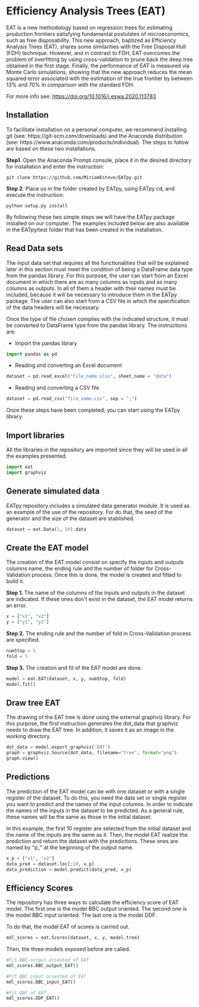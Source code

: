 <h1><strong>Efficiency Analysis Trees (EAT)</strong></h1>

<p style="justify">EAT is a new methodology based on regression trees for estimating production frontiers satisfying fundamental postulates of microeconomics, such as free disposability. This new approach, baptized as Efficiency Analysis Trees (EAT), shares some similarities with the Free Disposal Hull (FDH) technique. However, and in contrast to FDH, EAT overcomes the problem of overfitting by using cross-validation to prune back the deep tree obtained in the first stage. Finally, the performance of EAT is measured via Monte Carlo simulations, showing that the new approach reduces the mean squared error associated with the estimation of the true frontier by between 13% and 70% in comparison with the standard FDH.</p>

For more info see: https://doi.org/10.1016/j.eswa.2020.113783

<h2>Installation</h2>
<p>To facilitate installation on a personal computer, we recommend installing git (see: https://git-scm.com/downloads) and the Anaconda distribution (see: https://www.anaconda.com/products/individual). The steps to follow are based on these two installations.</p>

<b>Step1</b>. Open the Anaconda Prompt console, place it in the desired directory for installation and enter the instruction: 
```
git clone https://github.com/MiriamEsteve/EATpy.git
```

<b>Step 2</b>. Place us in the folder created by EATpy, using EATpy cd, and execute the instruction:
```
python setup.py install
```
<p>By following these two simple steps we will have the EATpy package installed on our computer. The examples included below are also available in the EATpy/test folder that has been created in the installation.</p>

<h2>Read Data sets</h2>
<p>The input data set that requires all the functionalities that will be explained later in this section must meet the condition of being a DataFrame data type from the pandas library. For this purpose, the user can start from an Excel document in which there are as many columns as inputs and as many columns as outputs. In all of them a header with their names must be included, because it will be necessary to introduce them in the EATpy package. The user can also start from a CSV file in which the specification of the data headers will be necessary.</p>

<p>Once the type of file chosen complies with the indicated structure, it must be converted to DataFrame type from the pandas library. The instructions are:</p>

- Import the pandas library
```python
import pandas as pd
```

- Reading and converting an Excel document
```python
dataset = pd.read_excel("file_name.xlsx", sheet_name = "data")
```

- Reading and converting a CSV file
```python
dataset = pd.read_csv("file_name.csv", sep = ";")
```

<p>Once these steps have been completed, you can start using the EATpy library.</p>

<h2>Import libraries</h2>
<p>All the libraries in the repository are imported since they will be used in all the examples presented.</p>

```python
import eat
import graphviz
```

<h2>Generate simulated data </h2>
<p>EATpy repository includes a simulated data generator module. It is used as an example of the use of the repository. For do that, the seed of the generator and the size of the dataset are stablished.</p>

```python
dataset = eat.Data(1, 50).data
```
<h2>Create the EAT model</h2>
<p>The creation of the EAT model consist on specify the inputs and outputs columns name, the ending rule and the number of folder for Cross-Validation process. Once this is done, the model is created and fitted to build it.</p>

<b>Step 1. </b> The name of the columns of the inputs and outputs in the dataset are indicated. If these ones don't exist in the dataset, the EAT model returns an error. 
```python
x = ["x1", "x2"]
y = ["y1", "y2"]
```

<b>Step 2.</b> The ending rule and the number of fold in Cross-Validation process are specified.
```python
numStop = 5
fold = 5
```
<b>Step 3.</b> The creation and fit of the EAT model are done.
```python
model = eat.EAT(dataset, x, y, numStop, fold)
model.fit()
```

<h2>Draw tree EAT</h2>
<p>The drawing of the EAT tree is done using the external graphviz library. For this purpose, the first instruction generates the dot_data that graphviz needs to draw the EAT tree. In addition, it saves it as an image in the working directory.</p>

```python
dot_data = model.export_graphviz('EAT')
graph = graphviz.Source(dot_data, filename="tree", format="png")
graph.view()
```

<h2>Predictions</h2>
<p>The prediction of the EAT model can be with one dataset or with a single register of the dataset. To do this, you need the data set or single register you want to predict and the names of the input columns. In order to indicate the names of the inputs in the dataset to be predicted. As a general rule, these names will be the same as those in the initial dataset.</p>
<p>In this example, the first 10 register are selected from the initial dataset and the name of the inputs are the same as it. Then, the model EAT realize the prediction and return the dataset with the predictions. These ones are named by "p_" at the beginning of the output name.</p>

```python
x_p = ["x1", "x2"]
data_pred = dataset.loc[:10, x_p]
data_prediction = model.predict(data_pred, x_p)
```

<h2>Efficiency Scores</h2>
<p>The repository has three ways to calculate the efficiency score of EAT model. The first one is the model BBC output oriented. The second one is the model BBC input oriented. The last one is the model DDF.</p>
<p>To do that, the model EAT of scores is carried out.</p>

```python
mdl_scores = eat.Scores(dataset, x, y, model.tree)
```

<p>Then, the three models exposed before are called.</p>

```python
#Fit BBC output oriented of EAT
mdl_scores.BBC_output_EAT()

#Fit BBC input oriented of EAT
mdl_scores.BBC_input_EAT()

#Fit DDF of EAT
mdl_scores.DDF_EAT()
```
